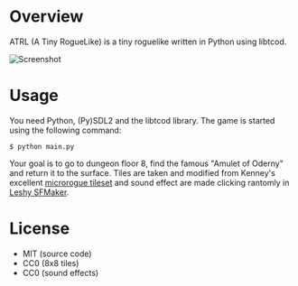 # Overview

ATRL (A Tiny RogueLike) is a tiny roguelike written in Python using libtcod.

![Screenshot](https://i.imgur.com/3UOHecW.gif)

# Usage

You need Python, (Py)SDL2 and the libtcod library. The game is started using the
following command:

    $ python main.py

Your goal is to go to dungeon floor 8, find the famous "Amulet of Oderny" and
return it to the surface. Tiles are taken and modified from Kenney's excellent
[microrogue tileset](https://kenney.nl/assets/micro-roguelike) and sound effect
are made clicking rantomly in [Leshy SFMaker](https://www.leshylabs.com/apps/sfMaker/).

# License

- MIT (source code)
- CC0 (8x8 tiles)
- CC0 (sound effects)

